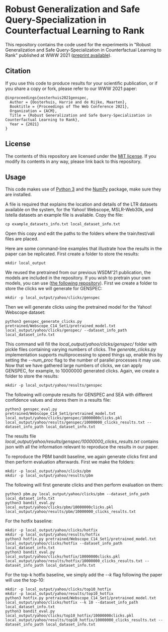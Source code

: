 # Robust Generalization and Safe Query-Specialization in Counterfactual Learning to Rank
This repository contains the code used for the experiments in "Robust Generalization and Safe Query-Specialization in Counterfactual Learning to Rank" published at WWW 2021 ([preprint available](https://arxiv.org/abs/2102.05990)).

Citation
--------

If you use this code to produce results for your scientific publication, or if you share a copy or fork, please refer to our WWW 2021 paper:

```
@inproceedings{oosterhuis2021genspec,
  Author = {Oosterhuis, Harrie and de Rijke, Maarten},
  Booktitle = {Proceedings of The Web Conference 2021},
  Organization = {ACM},
  Title = {Robust Generalization and Safe Query-Specialization in Counterfactual Learning to Rank},
  Year = {2021}
}
```

License
-------

The contents of this repository are licensed under the [MIT license](LICENSE). If you modify its contents in any way, please link back to this repository.

Usage
-------

This code makes use of [Python 3](https://www.python.org/) and the [NumPy](https://numpy.org/) package, make sure they are installed.

A file is required that explains the location and details of the LTR datasets available on the system, for the Yahoo! Webscope, MSLR-Web30k, and Istella datasets an example file is available. Copy the file:
```
cp example_datasets_info.txt local_dataset_info.txt
```
Open this copy and edit the paths to the folders where the train/test/vali files are placed.

Here are some command-line examples that illustrate how the results in the paper can be replicated.
First create a folder to store the results:
```
mkdir local_output
```
We reused the pretrained from our previous WSDM'21 publication, the models are included in the repository.
If you wish to pretrain your own models, you can use ([the following repository](https://github.com/HarrieO/2021wsdm-unifying-LTR)).
First we create a folder to store the clicks we will generate for GENSPEC:
```
mkdir -p local_output/yahoo/clicks/genspec
```
Then we will generate clicks using the pretrained model for the Yahoo! Webscope dataset:
```
python3 genspec_generate_clicks.py pretrained/Webscope_C14_Set1/pretrained_model.txt local_output/yahoo/clicks/genspec/ --dataset_info_path local_dataset_info.txt
```
This command will fill the *local_output/yahoo/clicks/genspec/* folder with pickle files containing varying numbers of clicks.
The *generate_clicks.py* implementation supports multiprocessing to speed things up, enable this by setting the *--num_proc* flag to the number of parallel processes it may use.
Now that we have gathered large numbers of clicks, we can apply GENSPEC, for example, to 10000000 generated clicks.
Again, we create a folder to store the results:
```
mkdir -p local_output/yahoo/results/genspec
```
The following will compute results for GENSPEC and SEA with different confidence values and stores them in a results file:
```
python3 genspec_eval.py pretrained/Webscope_C14_Set1/pretrained_model.txt local_output/yahoo/clicks/genspec/10000000clicks.pkl local_output/yahoo/results/genspec/10000000_clicks_results.txt --dataset_info_path local_dataset_info.txt 
```
The results file *local_output/yahoo/results/genspec/10000000_clicks_results.txt* contains json with all the information relevant to reproduce the results in our paper.

To reproduce the PBM bandit baseline, we again generate clicks first and then perform evaluation afterwards.
First we make the folders:
```
mkdir -p local_output/yahoo/clicks/pbm
mkdir -p local_output/yahoo/results/pbm
```
The following will first generate clicks and then perform evaluation on them:
```
python3 pbm.py local_output/yahoo/clicks/pbm --dataset_info_path local_dataset_info.txt
python3 bandit_eval.py local_output/yahoo/clicks/pbm/10000000clicks.pkl local_output/yahoo/results/pbm/10000000_clicks_results.txt
```
For the hotfix baseline:
```
mkdir -p local_output/yahoo/clicks/hotfix
mkdir -p local_output/yahoo/results/hotfix
python3 hotfix.py pretrained/Webscope_C14_Set1/pretrained_model.txt local_output/yahoo/clicks/hotfix --dataset_info_path local_dataset_info.txt
python3 bandit_eval.py local_output/yahoo/clicks/hotfix/10000000clicks.pkl local_output/yahoo/results/hotfix/10000000_clicks_results.txt --dataset_info_path local_dataset_info.txt
```
For the top-k hotfix baseline, we simply add the *--k* flag following the paper will use the top-10:
```
mkdir -p local_output/yahoo/clicks/top10_hotfix
mkdir -p local_output/yahoo/results/top10_hotfix
python3 hotfix.py pretrained/Webscope_C14_Set1/pretrained_model.txt local_output/yahoo/clicks/hotfix --k 10 --dataset_info_path local_dataset_info.txt
python3 bandit_eval.py local_output/yahoo/clicks/top10_hotfix/10000000clicks.pkl local_output/yahoo/results/top10_hotfix/10000000_clicks_results.txt --dataset_info_path local_dataset_info.txt
```

